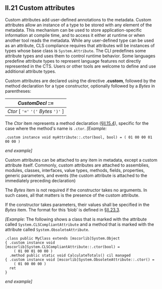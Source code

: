 ## II.21 Custom attributes

Custom attributes add user-defined annotations to the metadata. Custom attributes allow an instance of a type to be stored with any element of the metadata. This mechanism can be used to store application-specific information at compile time, and to access it either at runtime or when another tool reads the metadata. While any user-defined type can be used as an attribute, CLS compliance requires that attributes will be instances of types whose base class is `System.Attribute`. The CLI predefines some attribute types and uses them to control runtime behavior. Some languages predefine attribute types to represent language features not directly represented in the CTS. Users or other tools are welcome to define and use additional attribute types.

Custom attributes are declared using the directive **.custom**, followed by the method declaration for a type constructor, optionally followed by a _Bytes_ in parentheses:

 | _CustomDecl_ ::=
 | ----
 | _Ctor_ [ `'='` `'('` _Bytes_ `')'` ]

The _Ctor_ item represents a method declaration (§[II.15.4](ii.15.4-defining-methods.md)), specific for the case where the method's name is `.ctor`. _[Example:_

 ```ilasm
 .custom instance void myAttribute::.ctor(bool, bool) = ( 01 00 00 01 00 00 )
 ```

_end example]_

Custom attributes can be attached to any item in metadata, except a custom attribute itself. Commonly, custom attributes are attached to assemblies, modules, classes, interfaces, value types, methods, fields, properties, generic parameters, and events (the custom attribute is attached to the immediately preceding declaration)

The _Bytes_ item is not required if the constructor takes no arguments. In such cases, all that matters is the presence of the custom attribute.

If the constructor takes parameters, their values shall be specified in the _Bytes_ item. The format for this ‘blob’ is defined in §[II.23.3](ii.23.3-custom-attributes.md).

_[Example:_ The following shows a class that is marked with the attribute called `System.CLSCompliantAttribute` and a method that is marked with the attribute called `System.ObsoleteAttribute`.

 ```ilasm
 .class public MyClass extends [mscorlib]System.Object
 { .custom instance void [mscorlib]System.CLSCompliantAttribute::.ctor(bool) =
     ( 01 00 01 00 00 )
   .method public static void CalculateTotals() cil managed
 { .custom instance void [mscorlib]System.ObsoleteAttribute::.ctor() =
     ( 01 00 00 00 )
   ret
 }
 ```

_end example]_
